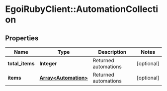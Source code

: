 # EgoiRubyClient::AutomationCollection

## Properties
Name | Type | Description | Notes
------------ | ------------- | ------------- | -------------
**total_items** | **Integer** | Returned automations | [optional] 
**items** | [**Array&lt;Automation&gt;**](Automation.md) | Returned automations | [optional] 


